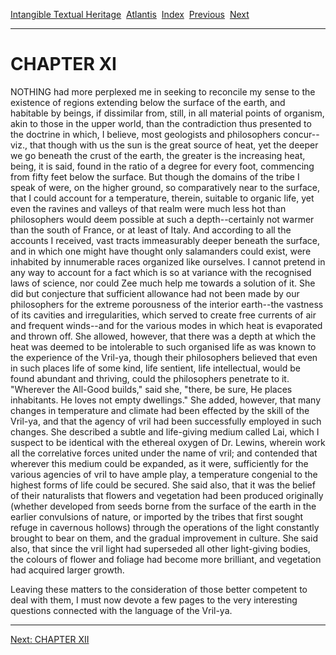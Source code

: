 [Intangible Textual Heritage](../../index)  [Atlantis](../index) 
[Index](index)  [Previous](vrl09)  [Next](vrl11) 

------------------------------------------------------------------------

# CHAPTER XI

NOTHING had more perplexed me in seeking to reconcile my sense to the
existence of regions extending below the surface of the earth, and
habitable by beings, if dissimilar from, still, in all material points
of organism, akin to those in the upper world, than the contradiction
thus presented to the doctrine in which, I believe, most geologists and
philosophers concur--viz., that though with us the sun is the great
source of heat, yet the deeper we go beneath the crust of the earth, the
greater is the increasing heat, being, it is said, found in the ratio of
a degree for every foot, commencing from fifty feet below the surface.
But though the domains of the tribe I speak of were, on the higher
ground, so comparatively near to the surface, that I could account for a
temperature, therein, suitable to organic life, yet even the ravines and
valleys of that realm were much less hot than philosophers would deem
possible at such a depth--certainly not warmer than the south of France,
or at least of Italy. And according to all the accounts I received, vast
tracts immeasurably deeper beneath the surface, and in which one might
have thought only salamanders could exist, were inhabited by innumerable
races organized like ourselves. I cannot pretend in any way to account
for a fact which is so at variance with the recognised laws of science,
nor could Zee much help me towards a solution of it. She did but
conjecture that sufficient allowance had not been made by our
philosophers for the extreme porousness of the interior earth--the
vastness of its cavities and irregularities, which served to create free
currents of air and frequent winds--and for the various modes in which
heat is evaporated and thrown off. She allowed, however, that there was
a depth at which the heat was deemed to be intolerable to such organised
life as was known to the experience of the Vril-ya, though their
philosophers believed that even in such places life of some kind, life
sentient, life intellectual, would be found abundant and thriving, could
the philosophers penetrate to it. "Wherever the All-Good builds," said
she, "there, be sure, He places inhabitants. He loves not empty
dwellings." She added, however, that many changes in temperature and
climate had been effected by the skill of the Vril-ya, and that the
agency of vril had been successfully employed in such changes. She
described a subtle and life-giving medium called Lai, which I suspect to
be identical with the ethereal oxygen of Dr. Lewins, wherein work all
the correlative forces united under the name of vril; and contended that
wherever this medium could be expanded, as it were, sufficiently for the
various agencies of vril to have ample play, a temperature congenial to
the highest forms of life could be secured. She said also, that it was
the belief of their naturalists that flowers and vegetation had been
produced originally (whether developed from seeds borne from the surface
of the earth in the earlier convulsions of nature, or imported by the
tribes that first sought refuge in cavernous hollows) through the
operations of the light constantly brought to bear on them, and the
gradual improvement in culture. She said also, that since the vril light
had superseded all other light-giving bodies, the colours of flower and
foliage had become more brilliant, and vegetation had acquired larger
growth.

Leaving these matters to the consideration of those better competent to
deal with them, I must now devote a few pages to the very interesting
questions connected with the language of the Vril-ya.

------------------------------------------------------------------------

[Next: CHAPTER XII](vrl11)
